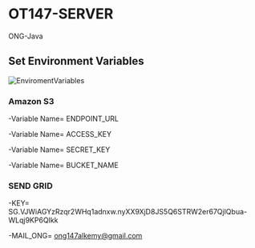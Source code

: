 # OT147-SERVER
ONG-Java

## Set Environment Variables
![EnviromentVariables](https://user-images.githubusercontent.com/30562454/155602133-be94c449-3aa3-457f-828f-0d0c86d9e776.png)

### Amazon S3 
-Variable Name= ENDPOINT_URL

-Variable Name= ACCESS_KEY

-Variable Name= SECRET_KEY

-Variable Name= BUCKET_NAME
### SEND GRID
-KEY= 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

-MAIL_ONG= ong147alkemy@gmail.com
